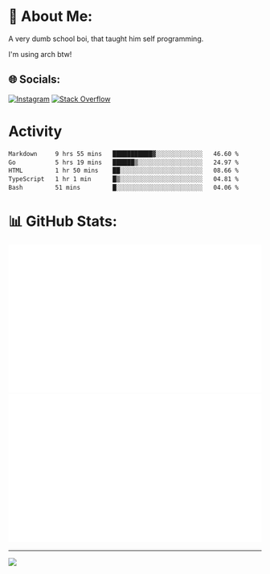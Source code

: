 # 💫 About Me:
A very dumb school boi, that taught him self programming.

I'm using arch btw!


## 🌐 Socials:
[![Instagram](https://img.shields.io/badge/Instagram-%23E4405F.svg?logo=Instagram&logoColor=white)](https://instagram.com/thinis.de) [![Stack Overflow](https://img.shields.io/badge/-Stackoverflow-FE7A16?logo=stack-overflow&logoColor=white)](https://stackoverflow.com/users/12344712) 

# Activity
<!--START_SECTION:waka-->

```txt
Markdown     9 hrs 55 mins   ███████████▓░░░░░░░░░░░░░   46.60 %
Go           5 hrs 19 mins   ██████▒░░░░░░░░░░░░░░░░░░   24.97 %
HTML         1 hr 50 mins    ██░░░░░░░░░░░░░░░░░░░░░░░   08.66 %
TypeScript   1 hr 1 min      █▒░░░░░░░░░░░░░░░░░░░░░░░   04.81 %
Bash         51 mins         █░░░░░░░░░░░░░░░░░░░░░░░░   04.06 %
```

<!--END_SECTION:waka-->

# 📊 GitHub Stats:
![](https://raw.githubusercontent.com/CutieCat6778/github-stats/master/generated/overview.svg#gh-dark-mode-only)<br/>
![](https://raw.githubusercontent.com/CutieCat6778/github-stats/master/generated/languages.svg#gh-dark-mode-only)

---
[![](https://visitcount.itsvg.in/api?id=CutieCat6778&icon=0&color=0)](https://visitcount.itsvg.in)
